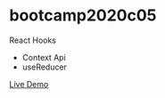 # bootcamp2020c05
React Hooks
* Context Api
* useReducer

[Live Demo](http://hassanalikhan-bc2020c05.surge.sh/)
